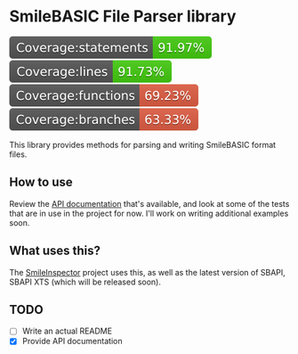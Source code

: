SmileBASIC File Parser library
===
![badge4](https://raw.githubusercontent.com/SBAPI-Team/SmileBASIC-FileParser/master/coverage/badge-statements.svg)
![badge3](https://raw.githubusercontent.com/SBAPI-Team/SmileBASIC-FileParser/master/coverage/badge-lines.svg)
![badge2](https://raw.githubusercontent.com/SBAPI-Team/SmileBASIC-FileParser/master/coverage/badge-functions.svg)
![badge1](https://raw.githubusercontent.com/SBAPI-Team/SmileBASIC-FileParser/master/coverage/badge-branches.svg)


This library provides methods for parsing and writing SmileBASIC format files.

## How to use
Review the [API documentation](https://sbapi-team.github.io/SmileBASIC-FileParser/) that's available, and look at some of the tests that are in use in the project for now. I'll work on writing additional examples soon.

## What uses this?
The [SmileInspector](https://github.com/SBAPI-Team/SmileInspector) project uses this, as well as the latest version of SBAPI, SBAPI XTS (which will be released soon).

TODO
---
- [ ] Write an actual README
- [x] Provide API documentation